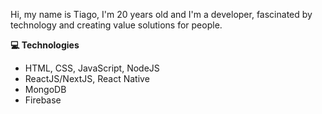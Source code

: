 Hi, my name is Tiago, I'm 20 years old and I'm a developer, fascinated by technology and creating value solutions for people.

**💻 Technologies**
- HTML, CSS, JavaScript, NodeJS
- ReactJS/NextJS, React Native
- MongoDB
- Firebase
